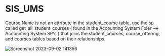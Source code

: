 # SIS_UMS

Course Name is not an attribute in the student_course table, use the sp called get_all_student_courses ( found in the Accounting System Foler --> Accounting System SP's ) that joins the student_courses, course_offering, and courses tables based on their relationships.


![Screenshot 2023-09-02 141356](https://github.com/AliHamed195/SIS_UMS/assets/110059893/2a25b24c-090a-42b6-b947-3cc89f952550)
